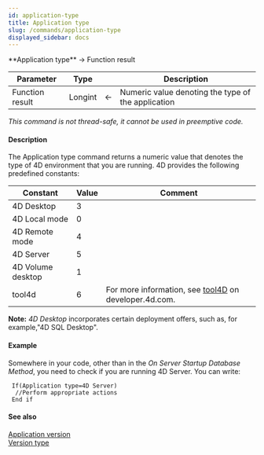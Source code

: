 ```yaml
---
id: application-type
title: Application type
slug: /commands/application-type
displayed_sidebar: docs
---
```


<!--REF #_command_.Application type.Syntax-->**Application type**  -> Function result<!-- END REF-->
<!--REF #_command_.Application type.Params-->
| Parameter | Type |  | Description |
| --- | --- | --- | --- |
| Function result | Longint | &#8592; | Numeric value denoting the type of the application |

<!-- END REF-->

*This command is not thread-safe, it cannot be used in preemptive code.*


#### Description 

<!--REF #_command_.Application type.Summary-->The Application type command returns a numeric value that denotes the type of 4D environment that you are running.<!-- END REF--> 4D provides the following predefined constants:  

| Constant          | Value | Comment                                                                                                     |
| ----------------- | ----- | ----------------------------------------------------------------------------------------------------------- |
| 4D Desktop        | 3     |                                                                                                             |
| 4D Local mode     | 0     |                                                                                                             |
| 4D Remote mode    | 4     |                                                                                                             |
| 4D Server         | 5     |                                                                                                             |
| 4D Volume desktop | 1     |                                                                                                             |
| tool4d            | 6     | For more information, see [tool4D](http://developer.4d.com/docs/next/Admin/cli#tool4d) on developer.4d.com. |

**Note:** *4D Desktop* incorporates certain deployment offers, such as, for example,"4D SQL Desktop".

#### Example 

Somewhere in your code, other than in the *On Server Startup Database Method*, you need to check if you are running 4D Server. You can write:

```4d
 If(Application type=4D Server)
  //Perform appropriate actions
 End if
```

#### See also 

[Application version](application-version.md)  
[Version type](version-type.md)  